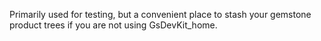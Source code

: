 Primarily used for testing, but a convenient place to stash your gemstone product trees if you are not using GsDevKit_home.
